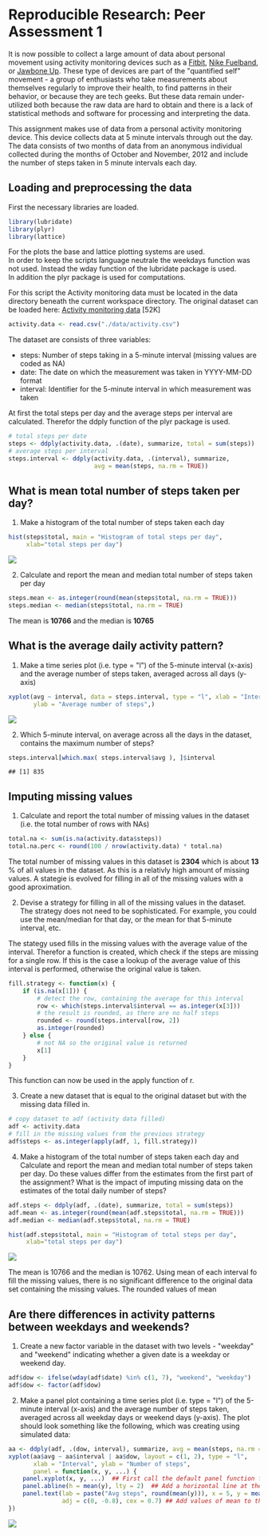 # Reproducible Research: Peer Assessment 1

It is now possible to collect a large amount of data about personal movement 
using activity monitoring devices such as a 
[Fitbit](http://www.fitbit.com/),
[Nike Fuelband](http://www.nike.com/us/en_us/c/nikeplus-fuelband), or 
[Jawbone Up](https://jawbone.com/up). 
These type of devices are part of the "quantified self" movement - a group 
of enthusiasts who take measurements about themselves regularly to improve 
their health, to find patterns in their behavior, or because they are tech 
geeks. But these data remain under-utilized both because the raw data are hard 
to obtain and there is a lack of statistical methods and software for 
processing and interpreting the data.

This assignment makes use of data from a personal activity monitoring device. 
This device collects data at 5 minute intervals through out the day. The data 
consists of two months of data from an anonymous individual collected during 
the months of October and November, 2012 and include the number of steps taken 
in 5 minute intervals each day.

## Loading and preprocessing the data
First the necessary libraries are loaded.

```r
library(lubridate)
library(plyr)
library(lattice)
```

For the plots the base and lattice plotting systems are used.  
In order to keep the scripts language neutrale the weekdays function was not 
used. Instead the wday function of the lubridate package is used.  
In addition the plyr package is used for computations.

For this script the Activity monitoring data must be located in the data 
directory beneath the current workspace directory. The original dataset can 
be loaded here:
[Activity monitoring data](https://d396qusza40orc.cloudfront.net/repdata%2Fdata%2Factivity.zip) [52K]

```r
activity.data <- read.csv("./data/activity.csv")
```

The dataset are consists of three variables:

- steps: Number of steps taking in a 5-minute interval (missing values are coded as NA)
- date: The date on which the measurement was taken in YYYY-MM-DD format
- interval: Identifier for the 5-minute interval in which measurement was taken

At first the total steps per day and the average steps per interval are calculated.
Therefor the ddply function of the plyr package is used.

```r
# total steps per date
steps <- ddply(activity.data, .(date), summarize, total = sum(steps))
# average steps per interval
steps.interval <- ddply(activity.data, .(interval), summarize, 
                        avg = mean(steps, na.rm = TRUE))
```

## What is mean total number of steps taken per day?

1. Make a histogram of the total number of steps taken each day

```r
hist(steps$total, main = "Histogram of total steps per day", 
     xlab="total steps per day")
```

![](PA1_template_files/figure-html/unnamed-chunk-4-1.png) 

2. Calculate and report the mean and median total number of steps taken per day

```r
steps.mean <- as.integer(round(mean(steps$total, na.rm = TRUE)))
steps.median <- median(steps$total, na.rm = TRUE)
```

The mean is **10766** and the median is **10765**

## What is the average daily activity pattern?

1. Make a time series plot (i.e. type = "l") of the 5-minute interval (x-axis)
and the average number of steps taken, averaged across all days (y-axis)

```r
xyplot(avg ~ interval, data = steps.interval, type = "l", xlab = "Interval", 
       ylab = "Average number of steps",)
```

![](PA1_template_files/figure-html/unnamed-chunk-6-1.png) 

2. Which 5-minute interval, on average across all the days in the dataset,
contains the maximum number of steps?

```r
steps.interval[which.max( steps.interval$avg ), ]$interval
```

```
## [1] 835
```


## Imputing missing values

1. Calculate and report the total number of missing values in the dataset
(i.e. the total number of rows with NAs)

```r
total.na <- sum(is.na(activity.data$steps))
total.na.perc <- round(100 / nrow(activity.data) * total.na)
```

The total number of missing values in this dataset is **2304** which 
is about **13** % of all values in the dataset. As this is a 
relativly high amount of missing values. A stategie is evolved for filling in 
all of the missing values with a good aproximation.

2. Devise a strategy for filling in all of the missing values in the dataset. 
The strategy does not need to be sophisticated. For example, you could use 
the mean/median for that day, or the mean for that 5-minute interval, etc.

The stategy used fills in the missing values with the average value of the 
interval. Therefor a function is created, which check if the steps are missing
for a single row. If this is the case a lookup of the average value of this 
interval is performed, otherwise the original value is taken.


```r
fill.strategy <- function(x) {
    if (is.na(x[1])) {
        # detect the row, containing the average for this interval
        row <- which(steps.interval$interval == as.integer(x[3]))
        # the result is rounded, as there are no half steps
        rounded <- round(steps.interval[row, 2])
        as.integer(rounded)
    } else {
        # not NA so the original value is returned
        x[1]
    }
}
```

This function can now be used in the apply function of r.

3. Create a new dataset that is equal to the 
original dataset but with the missing data filled in.


```r
# copy dataset to adf (activity data filled)
adf <- activity.data
# fill in the missing values from the previous strategy
adf$steps <- as.integer(apply(adf, 1, fill.strategy))
```

4. Make a histogram of the total number of steps taken each day and Calculate 
and report the mean and median total number of steps taken per day. Do 
these values differ from the estimates from the first part of the assignment? 
What is the impact of imputing missing data on the estimates of the total 
daily number of steps?


```r
adf.steps <- ddply(adf, .(date), summarize, total = sum(steps))
adf.mean <- as.integer(round(mean(adf.steps$total, na.rm = TRUE)))
adf.median <- median(adf.steps$total, na.rm = TRUE)

hist(adf.steps$total, main = "Histogram of total steps per day", 
     xlab="total steps per day")
```

![](PA1_template_files/figure-html/unnamed-chunk-11-1.png) 

The mean is 10766 and the median is 10762. Using mean of each
interval fo fill the missing values, there is no significant difference to the
original data set containing the missing values. The rounded values of mean

## Are there differences in activity patterns between weekdays and weekends?

1. Create a new factor variable in the dataset with two levels - "weekday" 
and "weekend" indicating whether a given date is a weekday or weekend day.

```r
adf$dow <- ifelse(wday(adf$date) %in% c(1, 7), "weekend", "weekday")
adf$dow <- factor(adf$dow)
```

2. Make a panel plot containing a time series plot (i.e. type = "l") of the 
5-minute interval (x-axis) and the average number of steps taken, averaged 
across all weekday days or weekend days (y-axis). The plot should look 
something like the following, which was creating using simulated data:


```r
aa <- ddply(adf, .(dow, interval), summarize, avg = mean(steps, na.rm = TRUE))
xyplot(aa$avg ~ aa$interval | aa$dow, layout = c(1, 2), type = "l", 
       xlab = "Interval", ylab = "Number of steps",
       panel = function(x, y, ...) {
    panel.xyplot(x, y, ...)  ## First call the default panel function for 'xyplot'
    panel.abline(h = mean(y), lty = 2)  ## Add a horizontal line at the mean
    panel.text(lab = paste("Avg steps", round(mean(y))), x = 5, y = mean(y), 
               adj = c(0, -0.8), cex = 0.7) ## Add values of mean to the line
})
```

![](PA1_template_files/figure-html/unnamed-chunk-13-1.png) 
